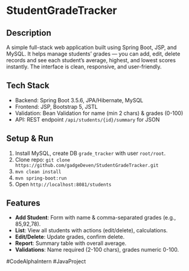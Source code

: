 # StudentGradeTracker

## Description
A simple full-stack web application built using Spring Boot, JSP, and MySQL.
It helps manage students’ grades — you can add, edit, delete records and see each student’s average, highest, and lowest scores instantly.
The interface is clean, responsive, and user-friendly.

## Tech Stack
- Backend: Spring Boot 3.5.6, JPA/Hibernate, MySQL
- Frontend: JSP, Bootstrap 5, JSTL
- Validation: Bean Validation for name (min 2 chars) & grades (0-100)
- API: REST endpoint `/api/students/{id}/summary` for JSON

## Setup & Run
1. Install MySQL, create DB `grade_tracker` with user `root/root`.
2. Clone repo: `git clone https://github.com/gadgeDeven/StudentGradeTracker.git`
3. `mvn clean install`
4. `mvn spring-boot:run`
5. Open `http://localhost:8081/students`

## Features
- **Add Student**: Form with name & comma-separated grades (e.g., 85,92,78).
- **List**: View all students with actions (edit/delete), calculations.
- **Edit/Delete**: Update grades, confirm delete.
- **Report**: Summary table with overall average.
- **Validations**: Name required (2-100 chars), grades numeric 0-100.

#CodeAlphaIntern #JavaProject
